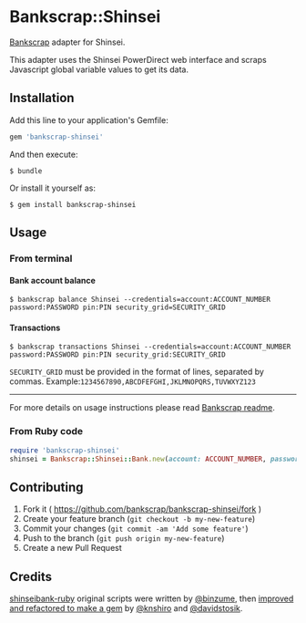 # Bankscrap::Shinsei

[Bankscrap](https://github.com/bankscrap/bankscrap) adapter for Shinsei.

This adapter uses the Shinsei PowerDirect web interface and scraps Javascript
global variable values to get its data.

## Installation

Add this line to your application's Gemfile:

```ruby
gem 'bankscrap-shinsei'
```

And then execute:

    $ bundle

Or install it yourself as:

    $ gem install bankscrap-shinsei

## Usage

### From terminal
#### Bank account balance

    $ bankscrap balance Shinsei --credentials=account:ACCOUNT_NUMBER password:PASSWORD pin:PIN security_grid=SECURITY_GRID

#### Transactions

    $ bankscrap transactions Shinsei --credentials=account:ACCOUNT_NUMBER password:PASSWORD pin:PIN security_grid:SECURITY_GRID

`SECURITY_GRID` must be provided in the format of lines, separated by commas.
Example:`1234567890,ABCDFEFGHI,JKLMNOPQRS,TUVWXYZ123`

---

For more details on usage instructions please read [Bankscrap readme](https://github.com/bankscrap/bankscrap/#usage).

### From Ruby code

```ruby
require 'bankscrap-shinsei'
shinsei = Bankscrap::Shinsei::Bank.new(account: ACCOUNT_NUMBER, password: PASSWORD, pin: PIN, security_grid: SECURITY_GRID)
```

## Contributing

1. Fork it ( https://github.com/bankscrap/bankscrap-shinsei/fork )
2. Create your feature branch (`git checkout -b my-new-feature`)
3. Commit your changes (`git commit -am 'Add some feature'`)
4. Push to the branch (`git push origin my-new-feature`)
5. Create a new Pull Request

## Credits

[shinseibank-ruby](https://github.com/binzume/shinseibank-ruby) original scripts
were written by [@binzume](https://github.com/binzume), then [improved and
refactored to make a gem](https://github.com/knshiro/shinseibank-ruby) by
[@knshiro](https://github.com/knshiro) and
[@davidstosik](https://github.com/davidstosik).
